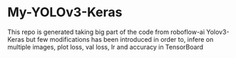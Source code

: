 # My-YOLOv3-Keras
This repo is generated taking big part of the code from roboflow-ai Yolov3-Keras but few modifications has been introduced in order to, infere on multiple images, plot loss, val loss, lr and accuracy in TensorBoard
